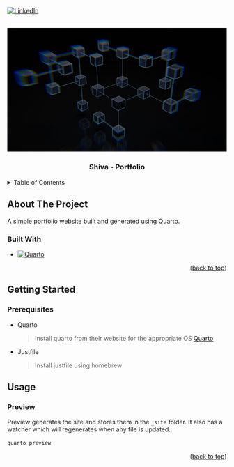 <a name="readme-top"></a>
[![LinkedIn][linkedin-shield]][linkedin-url]


<!-- PROJECT LOGO -->
<br />
<div align="center">
  <a href="https://github.com/mshiva/mshiva.github.io">
    <img src="assets/images/profile_bg.jpg" alt="Logo">
  </a>

  <h3 align="center">Shiva - Portfolio</h3>

</div>


<!-- TABLE OF CONTENTS -->
<details>
  <summary>Table of Contents</summary>
  <ol>
    <li>
      <a href="#about-the-project">About The Project</a>
      <ul>
        <li><a href="#built-with">Built With</a></li>
      </ul>
    </li>
    <li>
      <a href="#getting-started">Getting Started</a>
      <ul>
        <li><a href="#prerequisites">Prerequisites</a></li>        
      </ul>
    </li>
    <li><a href="#usage">Usage</a></li>
  </ol>
</details>


<!-- ABOUT THE PROJECT -->
## About The Project

A simple portfolio website built and generated using Quarto.

### Built With

* [![Quarto][Quarto]][Quarto-url]


<p align="right">(<a href="#readme-top">back to top</a>)</p>

<!-- GETTING STARTED -->
## Getting Started

### Prerequisites

* Quarto
  > Install quarto from their website for the appropriate OS [Quarto][Quarto-url]
* Justfile
  > Install justfile using homebrew


<!-- USAGE EXAMPLES -->
## Usage

### Preview

Preview generates the site and stores them in the `_site` folder. It also has a watcher which will regenerates when any file is updated.

```bash
quarto preview
```

<p align="right">(<a href="#readme-top">back to top</a>)</p>


<!-- MARKDOWN LINKS & IMAGES -->
<!-- https://www.markdownguide.org/basic-syntax/#reference-style-links -->
[linkedin-shield]: https://img.shields.io/badge/-LinkedIn-black.svg?style=for-the-badge&logo=linkedin&colorB=555
[linkedin-url]: https://linkedin.com/in/sivabalanmuthukumar

[Quarto]: https://img.shields.io/badge/quarto-000000?style=for-the-badge&logo=quarto&logoColor=white
[Quarto-url]: https://quarto.org/docs/get-started/